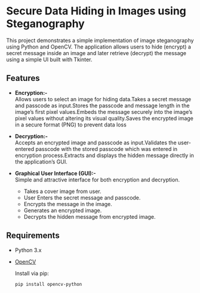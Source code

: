 # Secure Data Hiding in Images using Steganography

This project demonstrates a simple implementation of image steganography using Python and OpenCV. The application allows users to hide (encrypt) a secret message inside an image and later retrieve (decrypt) the message using a simple UI built with Tkinter.

## Features

- **Encryption:-**  
  Allows users to select an image for hiding data.Takes a secret message and passcode as input.Stores the passcode and message length in the image’s first pixel values.Embeds the message securely into the image’s pixel values without altering its visual quality.Saves the encrypted image in a secure format (PNG) to prevent data loss

- **Decryption:-**  
  Accepts an encrypted image and passcode as input.Validates the user-entered passcode with the stored passcode which was entered in encryption process.Extracts and displays the hidden message directly in the application’s GUI.

- **Graphical User Interface (GUI):-**  
  Simple and attractive interface for both encryption and decryption.
  - Takes a cover image from user.
  - User Enters the secret message and passcode.
  - Encrypts the message in the image.
  - Generates an encrypted image.
  - Decrypts the hidden message from encrypted image.

## Requirements

- Python 3.x
- [OpenCV](https://pypi.org/project/opencv-python/)

  Install via pip:  
  ```bash
  pip install opencv-python
